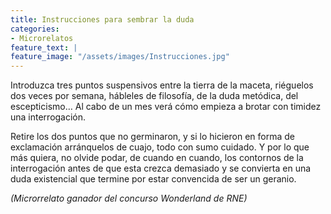 ```yaml
---
title: Instrucciones para sembrar la duda
categories:
- Microrelatos
feature_text: |
feature_image: "/assets/images/Instrucciones.jpg"
---
```


Introduzca tres puntos suspensivos entre la tierra de la maceta, riéguelos dos veces por semana, hábleles de filosofía, de la duda metódica, del escepticismo… Al cabo de un mes verá cómo empieza a brotar con timidez una interrogación.

<!-- more -->

Retire los dos puntos que no germinaron, y si lo hicieron en forma de exclamación arránquelos de cuajo, todo con sumo cuidado. Y por lo que más quiera, no olvide podar, de cuando en cuando, los contornos de la interrogación antes de que esta crezca demasiado y se convierta en una duda existencial que termine por estar convencida de ser un geranio.

*(Microrrelato ganador del concurso Wonderland de RNE)*